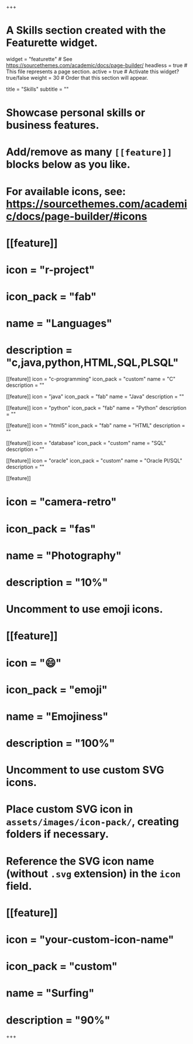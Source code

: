 +++
# A Skills section created with the Featurette widget.
widget = "featurette"  # See https://sourcethemes.com/academic/docs/page-builder/
headless = true  # This file represents a page section.
active = true  # Activate this widget? true/false
weight = 30  # Order that this section will appear.

title = "Skills"
subtitle = ""

# Showcase personal skills or business features.
# 
# Add/remove as many `[[feature]]` blocks below as you like.
# 
# For available icons, see: https://sourcethemes.com/academic/docs/page-builder/#icons

# [[feature]]
  # icon = "r-project"
  # icon_pack = "fab"
  # name = "Languages"
  # description = "c,java,python,HTML,SQL,PLSQL"

[[feature]]
  icon = "c-programming"
  icon_pack = "custom"
  name = "C"
  description = ""

[[feature]]
  icon = "java"
  icon_pack = "fab"
  name = "Java"
  description = ""

[[feature]]
  icon = "python"
  icon_pack = "fab"
  name = "Python"
  description = ""
  
[[feature]]
  icon = "html5"
  icon_pack = "fab"
  name = "HTML"
  description = ""

[[feature]]
  icon = "database"
  icon_pack = "custom"
  name = "SQL"
  description = ""

[[feature]]
  icon = "oracle"
  icon_pack = "custom"
  name = "Oracle Pl/SQL"
  description = ""
    


[[feature]]
 # icon = "camera-retro"
 # icon_pack = "fas"
 # name = "Photography"
 # description = "10%"

# Uncomment to use emoji icons.
# [[feature]]
#  icon = ":smile:"
#  icon_pack = "emoji"
#  name = "Emojiness"
#  description = "100%"  

# Uncomment to use custom SVG icons.
# Place custom SVG icon in `assets/images/icon-pack/`, creating folders if necessary.
# Reference the SVG icon name (without `.svg` extension) in the `icon` field.
# [[feature]]
#  icon = "your-custom-icon-name"
#  icon_pack = "custom"
#  name = "Surfing"
#  description = "90%"

+++
